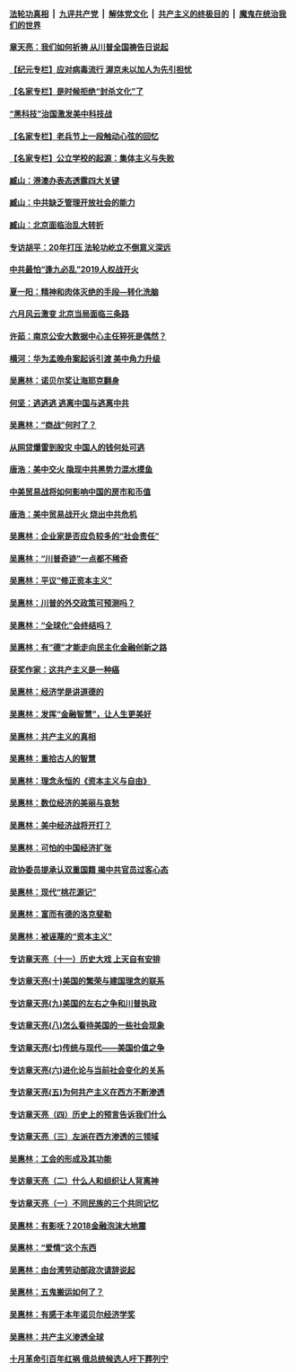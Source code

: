 ####  [法轮功真相](../../../../basic/blob/master/README.md?t=07090231) &nbsp;|&nbsp; [九评共产党](../../../../9ping.md/blob/master/README.md?t=07090231) &nbsp;|&nbsp; [解体党文化](../../../../jtdwh.md/blob/master/README.md?t=07090231)  &nbsp;|&nbsp; [共产主义的终极目的](../../../../gczydzjmd.md/blob/master/README.md?t=07090231) &nbsp;|&nbsp; [魔鬼在统治我们的世界](../../../../mgztzwmdsj.md/blob/master/README.md?t=07090231) 

#### [章天亮：我们如何祈祷 从川普全国祷告日说起](../pages/nsc423/n11944627.md?t=07090231) 

#### [【纪元专栏】应对病毒流行 渥京未以加人为先引担忧](../pages/nsc423/n11875714.md?t=07090231) 

#### [【名家专栏】是时候拒绝“封杀文化”了](../pages/nsc423/n11814093.md?t=07090231) 

#### [“黑科技”治国激发美中科技战](../pages/nsc423/n11638056.md?t=07090231) 

#### [【名家专栏】老兵节上一段触动心弦的回忆](../pages/nsc423/n11646016.md?t=07090231) 

#### [【名家专栏】公立学校的起源：集体主义与失败](../pages/nsc423/n11601833.md?t=07090231) 

#### [臧山：港澳办表态透露四大关键](../pages/nsc423/n11421628.md?t=07090231) 

#### [臧山：中共缺乏管理开放社会的能力](../pages/nsc423/n11407457.md?t=07090231) 

#### [臧山：北京面临治乱大转折](../pages/nsc423/n11406895.md?t=07090231) 

#### [专访胡平：20年打压 法轮功屹立不倒意义深远](../pages/nsc423/n11398800.md?t=07090231) 

#### [中共最怕“逢九必乱”2019人权战开火](../pages/nsc423/n11385248.md?t=07090231) 

#### [夏一阳：精神和肉体灭绝的手段—转化洗脑](../pages/nsc423/n11368250.md?t=07090231) 

#### [六月风云激变 北京当局面临三条路](../pages/nsc423/n11313668.md?t=07090231) 

#### [许茹：南京公安大数据中心主任猝死是偶然？](../pages/nsc423/n11064744.md?t=07090231) 

#### [横河：华为孟晚舟案起诉引渡 美中角力升级](../pages/nsc423/n11027230.md?t=07090231) 

#### [吴惠林：诺贝尔奖让海耶克翻身](../pages/nsc423/n10890049.md?t=07090231) 

#### [何坚：逃逃逃 逃离中国与逃离中共](../pages/nsc423/n10592891.md?t=07090231) 

#### [吴惠林：“商战”何时了？](../pages/nsc423/n10573558.md?t=07090231) 

#### [从网贷爆雷到股灾 中国人的钱何处可逃](../pages/nsc423/n10572800.md?t=07090231) 

#### [唐浩：美中交火 隐现中共黑势力混水摸鱼](../pages/nsc423/n10544040.md?t=07090231) 

#### [中美贸易战将如何影响中国的房市和币值](../pages/nsc423/n10543697.md?t=07090231) 

#### [唐浩：美中贸易战开火 烧出中共危机](../pages/nsc423/n10540126.md?t=07090231) 

#### [吴惠林：企业家是否应负较多的“社会责任”](../pages/nsc423/n10535022.md?t=07090231) 

#### [吴惠林：“川普奇迹”一点都不稀奇](../pages/nsc423/n10512808.md?t=07090231) 

#### [吴惠林：平议“修正资本主义”](../pages/nsc423/n10495724.md?t=07090231) 

#### [吴惠林：川普的外交政策可预测吗？](../pages/nsc423/n10462387.md?t=07090231) 

#### [吴惠林：“全球化”会终结吗？](../pages/nsc423/n10452838.md?t=07090231) 

#### [吴惠林：有“德”才能走向民主化金融创新之路](../pages/nsc423/n10432292.md?t=07090231) 

#### [获奖作家：这共产主义是一种癌](../pages/nsc423/n10431541.md?t=07090231) 

#### [吴惠林：经济学是讲道德的](../pages/nsc423/n10398014.md?t=07090231) 

#### [吴惠林：发挥“金融智慧”，让人生更美好](../pages/nsc423/n10375019.md?t=07090231) 

#### [吴惠林：共产主义的真相](../pages/nsc423/n10351394.md?t=07090231) 

#### [吴惠林：重拾古人的智慧](../pages/nsc423/n10337691.md?t=07090231) 

#### [吴惠林：理念永恒的《资本主义与自由》](../pages/nsc423/n10316274.md?t=07090231) 

#### [吴惠林：数位经济的美丽与哀愁](../pages/nsc423/n10292946.md?t=07090231) 

#### [吴惠林：美中经济战将开打？](../pages/nsc423/n10258825.md?t=07090231) 

#### [吴惠林：可怕的中国经济扩张](../pages/nsc423/n10219147.md?t=07090231) 

#### [政协委员提承认双重国籍 揭中共官员过客心态](../pages/nsc423/n10208809.md?t=07090231) 

#### [吴惠林：现代“桃花源记”](../pages/nsc423/n10185234.md?t=07090231) 

#### [吴惠林：富而有德的洛克斐勒](../pages/nsc423/n10142264.md?t=07090231) 

#### [吴惠林：被诬蔑的“资本主义”](../pages/nsc423/n10124816.md?t=07090231) 

#### [专访章天亮（十一）历史大戏 上天自有安排](../pages/nsc423/n10094905.md?t=07090231) 

#### [专访章天亮(十)美国的繁荣与建国理念的联系](../pages/nsc423/n10094899.md?t=07090231) 

#### [专访章天亮(九)美国的左右之争和川普执政](../pages/nsc423/n10094889.md?t=07090231) 

#### [专访章天亮(八)怎么看待美国的一些社会现象](../pages/nsc423/n10094857.md?t=07090231) 

#### [专访章天亮(七)传统与现代——美国价值之争](../pages/nsc423/n10093140.md?t=07090231) 

#### [专访章天亮(六)进化论与当前社会变化的关系](../pages/nsc423/n10092036.md?t=07090231) 

#### [专访章天亮(五)为何共产主义在西方不断渗透](../pages/nsc423/n10083620.md?t=07090231) 

#### [专访章天亮（四）历史上的预言告诉我们什么](../pages/nsc423/n10083606.md?t=07090231) 

#### [专访章天亮（三）左派在西方渗透的三领域](../pages/nsc423/n10081115.md?t=07090231) 

#### [吴惠林：工会的形成及其功能](../pages/nsc423/n10080633.md?t=07090231) 

#### [专访章天亮（二）什么人和组织让人背离神](../pages/nsc423/n10076637.md?t=07090231) 

#### [专访章天亮（一）不同民族的三个共同记忆](../pages/nsc423/n10074188.md?t=07090231) 

#### [吴惠林：有影呒？2018金融泡沫大地震](../pages/nsc423/n10040534.md?t=07090231) 

#### [吴惠林：“爱情”这个东西](../pages/nsc423/n10019423.md?t=07090231) 

#### [吴惠林：由台湾劳动部政次请辞说起](../pages/nsc423/n9979679.md?t=07090231) 

#### [吴惠林：五鬼搬运如何了？](../pages/nsc423/n9925338.md?t=07090231) 

#### [吴惠林：有感于本年诺贝尔经济学奖](../pages/nsc423/n9871883.md?t=07090231) 

#### [吴惠林：共产主义渗透全球](../pages/nsc423/n9812748.md?t=07090231) 

#### [十月革命引百年红祸 俄总统候选人吁下葬列宁](../pages/nsc423/n9810182.md?t=07090231) 

